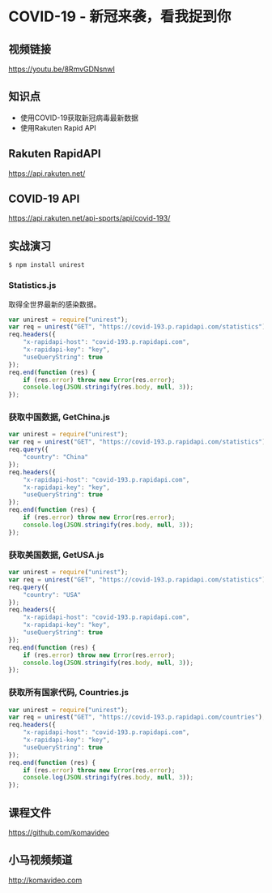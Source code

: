 COVID-19 - 新冠来袭，看我捉到你
============================

## 视频链接

https://youtu.be/8RmvGDNsnwI

## 知识点

* 使用COVID-19获取新冠病毒最新数据
* 使用Rakuten Rapid API

## Rakuten RapidAPI

https://api.rakuten.net/

## COVID-19 API

https://api.rakuten.net/api-sports/api/covid-193/

## 实战演习

```
$ npm install unirest
```

### Statistics.js

取得全世界最新的感染数据。

```js
var unirest = require("unirest");
var req = unirest("GET", "https://covid-193.p.rapidapi.com/statistics");
req.headers({
	"x-rapidapi-host": "covid-193.p.rapidapi.com",
	"x-rapidapi-key": "key",
	"useQueryString": true
});
req.end(function (res) {
	if (res.error) throw new Error(res.error);
	console.log(JSON.stringify(res.body, null, 3));
});
```

### 获取中国数据, GetChina.js

```js
var unirest = require("unirest");
var req = unirest("GET", "https://covid-193.p.rapidapi.com/statistics");
req.query({
	"country": "China"
});
req.headers({
	"x-rapidapi-host": "covid-193.p.rapidapi.com",
	"x-rapidapi-key": "key",
	"useQueryString": true
});
req.end(function (res) {
	if (res.error) throw new Error(res.error);
	console.log(JSON.stringify(res.body, null, 3));
});
```

### 获取美国数据, GetUSA.js

```js
var unirest = require("unirest");
var req = unirest("GET", "https://covid-193.p.rapidapi.com/statistics");
req.query({
	"country": "USA"
});
req.headers({
	"x-rapidapi-host": "covid-193.p.rapidapi.com",
	"x-rapidapi-key": "key",
	"useQueryString": true
});
req.end(function (res) {
	if (res.error) throw new Error(res.error);
	console.log(JSON.stringify(res.body, null, 3));
});
```

### 获取所有国家代码, Countries.js

```js
var unirest = require("unirest");
var req = unirest("GET", "https://covid-193.p.rapidapi.com/countries");
req.headers({
	"x-rapidapi-host": "covid-193.p.rapidapi.com",
	"x-rapidapi-key": "key",
	"useQueryString": true
});
req.end(function (res) {
	if (res.error) throw new Error(res.error);
	console.log(JSON.stringify(res.body, null, 3));
});
```

## 课程文件

https://github.com/komavideo

## 小马视频频道

http://komavideo.com
